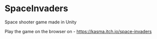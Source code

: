 # SpaceInvaders
Space shooter game made in Unity

Play the game on the browser on - https://kasma.itch.io/space-invaders
